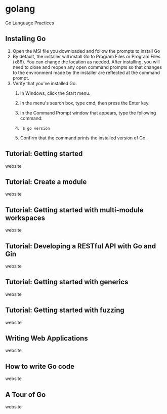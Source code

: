 # golang
Go Language Practices

## Installing Go
1. Open the MSI file you downloaded and follow the prompts to install Go
2. By default, the installer will install Go to Program Files or Program Files (x86). You can change the location as needed. After installing, you will need to close and reopen any open command prompts so that changes to the environment made by the installer are reflected at the command prompt.
3. Verify that you've installed Go.
    1. In Windows, click the Start menu.
    2. In the menu's search box, type cmd, then press the Enter key.
    3. In the Command Prompt window that appears, type the following command:
    4. 
       ```
        $ go version
       ```
       
    5. Confirm that the command prints the installed version of Go.
## Tutorial: Getting started
website
## Tutorial: Create a module
website
## Tutorial: Getting started with multi-module workspaces
website
## Tutorial: Developing a RESTful API with Go and Gin
website
## Tutorial: Getting started with generics
website
## Tutorial: Getting started with fuzzing
website
## Writing Web Applications
website
## How to write Go code
website
## A Tour of Go
website
